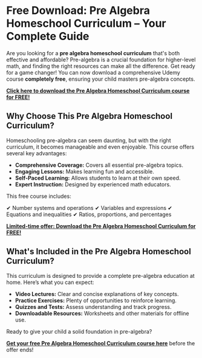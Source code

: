 # Free Download: Pre Algebra Homeschool Curriculum – Your Complete Guide

Are you looking for a **pre algebra homeschool curriculum** that's both effective and affordable? Pre-algebra is a crucial foundation for higher-level math, and finding the right resources can make all the difference. Get ready for a game changer! You can now download a comprehensive Udemy course **completely free**, ensuring your child masters pre-algebra concepts.

[**Click here to download the Pre Algebra Homeschool Curriculum course for FREE!**](https://udemywork.com/pre-algebra-homeschool-curriculum)

## Why Choose This Pre Algebra Homeschool Curriculum?

Homeschooling pre-algebra can seem daunting, but with the right curriculum, it becomes manageable and even enjoyable. This course offers several key advantages:

*   **Comprehensive Coverage:** Covers all essential pre-algebra topics.
*   **Engaging Lessons:** Makes learning fun and accessible.
*   **Self-Paced Learning:** Allows students to learn at their own speed.
*   **Expert Instruction:** Designed by experienced math educators.

This free course includes:

✔ Number systems and operations
✔ Variables and expressions
✔ Equations and inequalities
✔ Ratios, proportions, and percentages

[**Limited-time offer: Download the Pre Algebra Homeschool Curriculum for FREE!**](https://udemywork.com/pre-algebra-homeschool-curriculum)

## What's Included in the Pre Algebra Homeschool Curriculum?

This curriculum is designed to provide a complete pre-algebra education at home. Here’s what you can expect:

*   **Video Lectures:** Clear and concise explanations of key concepts.
*   **Practice Exercises:** Plenty of opportunities to reinforce learning.
*   **Quizzes and Tests:** Assess understanding and track progress.
*   **Downloadable Resources:** Worksheets and other materials for offline use.

Ready to give your child a solid foundation in pre-algebra?

**[Get your free Pre Algebra Homeschool Curriculum course here](https://udemywork.com/pre-algebra-homeschool-curriculum)** before the offer ends!
